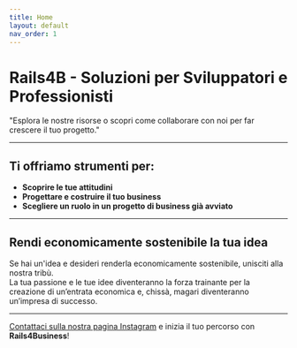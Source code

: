 ```yaml
---
title: Home
layout: default
nav_order: 1
---
```


# Rails4B - Soluzioni per Sviluppatori e Professionisti
<meta name="description" content="Rails4B: strumenti, risorse, progetti e supporto per sviluppatori e professionisti nel mondo della programmazione e fisioterapia.">

"Esplora le nostre risorse o scopri come collaborare con noi per far crescere il tuo progetto."

---

## Ti offriamo strumenti per:
- **Scoprire le tue attitudini**
- **Progettare e costruire il tuo business**
- **Scegliere un ruolo in un progetto di business già avviato**

---

## Rendi economicamente sostenibile la tua idea
Se hai un'idea e desideri renderla economicamente sostenibile, unisciti alla nostra tribù.  
La tua passione e le tue idee diventeranno la forza trainante per la creazione di un’entrata economica e, chissà, magari diventeranno un’impresa di successo.

---

[Contattaci sulla nostra pagina Instagram](https://www.instagram.com/rails4business/) e inizia il tuo percorso con **Rails4Business**!